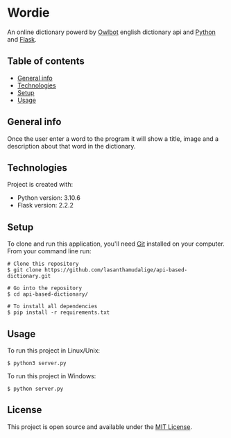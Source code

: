 # Wordie

An online dictionary powerd by [Owlbot](https://owlbot.info/) english dictionary api and [Python](https://www.python.org/) and [Flask](https://flask.palletsprojects.com/en/2.2.x/).

## Table of contents
* [General info](#general-info)
* [Technologies](#technologies)
* [Setup](#setup)
* [Usage](#usage)

## General info

Once the user enter a word to the program it will show a title, image and a description about that word in the dictionary.

## Technologies
Project is created with:
* Python version: 3.10.6
* Flask version: 2.2.2
	
## Setup

To clone and run this application, you'll need [Git](https://git-scm.com) installed on your computer.\
From your command line run:

```
# Clone this repository
$ git clone https://github.com/lasanthamudalige/api-based-dictionary.git

# Go into the repository
$ cd api-based-dictionary/

# To install all dependencies
$ pip install -r requirements.txt
```


## Usage

To run this project in Linux/Unix:

```
$ python3 server.py
```

To run this project in Windows:

```
$ python server.py
```

## License 
This project is open source and available under the [MIT License](https://github.com/lasanthamudalige/api-based-dictionary/blob/main/LICENSE).

